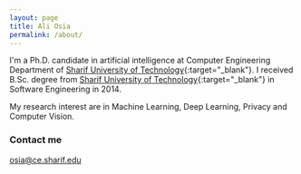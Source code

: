 ```yaml
---
layout: page
title: Ali Osia
permalink: /about/
---
```


I'm a Ph.D. candidate in artificial intelligence at Computer Engineering Department of [Sharif University of Technology](http://www.en.sharif.edu/){:target="_blank"}. I received B.Sc. degree from [Sharif University of Technology](http://www.en.sharif.edu/){:target="_blank"} in Software Engineering in 2014. 

My research interest are in Machine Learning, Deep Learning, Privacy and Computer Vision.

### Contact me

[osia@ce.sharif.edu](mailto:osia@ce.sharif.edu)


